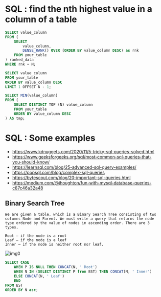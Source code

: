 # SQL : find the nth highest value in a column of a table

```sql
SELECT value_column
FROM (
    SELECT
        value_column,
        DENSE_RANK() OVER (ORDER BY value_column DESC) as rnk
    FROM your_table
) ranked_data
WHERE rnk = N;
```
```sql
SELECT value_column
FROM your_table
ORDER BY value_column DESC
LIMIT 1 OFFSET N - 1;
```
```sql
SELECT MIN(value_column)
FROM (
    SELECT DISTINCT TOP (N) value_column
    FROM your_table
    ORDER BY value_column DESC
) AS tmp;
```

# SQL : Some examples

- https://www.kdnuggets.com/2020/11/5-tricky-sql-queries-solved.html
- https://www.geeksforgeeks.org/sql/most-common-sql-queries-that-you-should-know/
- https://learnsql.com/blog/25-advanced-sql-query-examples/
- https://popsql.com/blog/complex-sql-queries
- https://bytescout.com/blog/20-important-sql-queries.html
- https://medium.com/@jhoughton/fun-with-mysql-database-queries-c87c46a32a48

## Binary Search Tree
```
We are given a table, which is a Binary Search Tree consisting of two columns Node and Parent. We must write a query that returns the node type ordered by the value of nodes in ascending order. There are 3 types.

Root — if the node is a root
Leaf — if the node is a leaf
Inner — if the node is neither root nor leaf.
```
![img0](https://i.ibb.co/j6mMpB1/sura-sql-tricky-3.png)
```sql
SELECT CASE
    WHEN P IS NULL THEN CONCAT(N, ' Root')
    WHEN N IN (SELECT DISTINCT P from BST) THEN CONCAT(N, ' Inner')
    ELSE CONCAT(N, ' Leaf')
    END
FROM BST
ORDER BY N asc;
```



